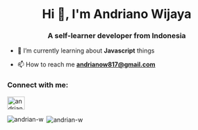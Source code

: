 <h1 align="center">Hi 👋, I'm Andriano Wijaya</h1>
<h3 align="center">A self-learner developer from Indonesia</h3>

- 🌱 I’m currently learning about **Javascript** things

- 📫 How to reach me **andrianow817@gmail.com**

<h3 align="left">Connect with me:</h3>
<p align="left">
<a href="https://linkedin.com/in/andriano wijaya" target="blank"><img align="center" src="https://raw.githubusercontent.com/rahuldkjain/github-profile-readme-generator/master/src/images/icons/Social/linked-in-alt.svg" alt="andriano wijaya" height="30" width="40" /></a>
</p>

<p><img align="left" src="https://github-readme-stats.vercel.app/api/top-langs?username=andrian-w&show_icons=true&theme=tokyonight&locale=en&layout=compact" alt="andrian-w" /></p>

<p>&nbsp;<img align="center" src="https://github-readme-stats.vercel.app/api?username=andrian-w&show_icons=true&theme=tokyonight&locale=en" alt="andrian-w" /></p>

